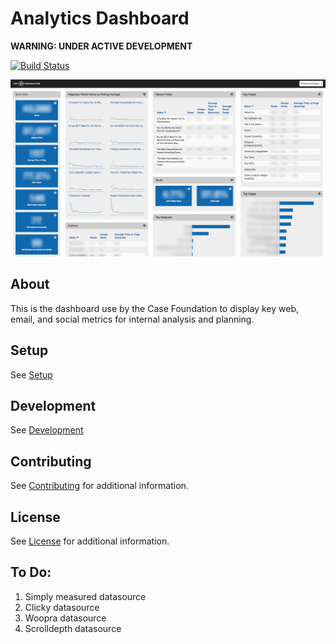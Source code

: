 # Analytics Dashboard

**WARNING: UNDER ACTIVE DEVELOPMENT**

[![Build Status](https://travis-ci.org/casefoundation/analytics-dashboard.svg?branch=master)](https://travis-ci.org/casefoundation/analytics-dashboard)

![Screenshot](doc/screenshot.png)

## About

This is the dashboard use by the Case Foundation to display key web, email, and social metrics for internal analysis and planning.

## Setup

See [Setup](doc/Setup.md)

## Development

See [Development](doc/Development.md)

## Contributing

See [Contributing](Contributing.md) for additional information.

## License

See [License](License.txt) for additional information.

## To Do:

1. Simply measured datasource
1. Clicky datasource
1. Woopra datasource
1. Scrolldepth datasource
